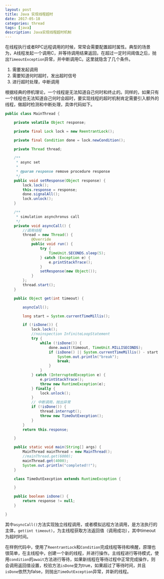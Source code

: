 ```yaml
---
layout: post
title: Java 实现线程超时
date: 2017-05-18
categories: thread
tags: [java]
description: Java实现线程超时机制
---
```


在线程执行或者RPC远程调用的时候，常常会需要配置超时属性。典型的场景为，A线程发起一个调用C，并等待调用结果返回，在超过一定时间阈值之后，抛出`TimeoutException`异常，并中断调用C。这里就隐含了几个条件。

1. 需要发起调用
2. 需要知道何时超时，发出超时信号
3. 进行超时处理，中断调用

根据经典的停机理论，一个线程是无法知道自己何时和终止的。同样的，如果只有一个线程也无法知道自己何时会超时，要实现线程的超时机制肯定需要引入额外的线程，做超时检测和中断处理，具体代码如下。

````java
public class MainThread {

    private volatile Object response;

    private final Lock lock = new ReentrantLock();

    private final Condition done = lock.newCondition();

    private Thread thread;

    /**
     * async set
     *
     * @param response remove procedure response
     */
    public void setResponse(Object response) {
        lock.lock();
        this.response = response;
        done.signalAll();
        lock.unlock();
    }

    /**
     * simulation asynchronus call
     */
    private void asyncCall() {
        //调用线程
        thread = new Thread() {
            @Override
            public void run() {
                try {
                    TimeUnit.SECONDS.sleep(5);
                } catch (Exception e) {
                    e.printStackTrace();
                }
                setResponse(new Object());
            }
        };
        thread.start();
    }

    public Object get(int timeout) {

        asyncCall();

        long start = System.currentTimeMillis();

        if (!isDone()) {
            lock.lock();
            //noinspection InfiniteLoopStatement
            try {
                while (!isDone()) {
                    done.await(timeout, TimeUnit.MILLISECONDS);
                    if (isDone() || System.currentTimeMillis() - start > timeout) {
                        System.out.println("break");
                        break;
                    }
                }
            } catch (InterruptedException e) {
                e.printStackTrace();
                throw new RuntimeException(e);
            } finally {
                lock.unlock();
            }
            // 中断调用，抛出异常
            if (!isDone()) {
                thread.interrupt();
                throw new TimeOutExecption();
            }
        }
        return this.response;

    }

    public static void main(String[] args) {
        MainThread mainThread = new MainThread();
        //mainThread.get(6000);
        mainThread.get(4000);
		System.out.println("completed!!");
    }

    class TimeOutExecption extends RuntimeException {

    }

    public boolean isDone() {
        return response != null;
    }

}
````

其中`asyncCall()`方法实现独立线程调用，或者模拟远程方法调用，是方法执行的主体，`get(int timeout)`，为主线程获取方法返回值（调用成功），其中timeout为超时时间。

在样例代码中，使用了`ReentrantLock`和`Condition`完成线程等待和唤醒，原理也很简单，在主线程中，创建一个新的线程，并进行操作。主线程进行等待模式，使用`condition`的`await`方法进行等待，如果新线程在等待过程中正常完成操作，则会调用返回值设置，校验方法`isDone`变为true，如果超过了等待时间，并且`isDone`依然为false，则抛出`TimeOutException`异常，并新的线程。

